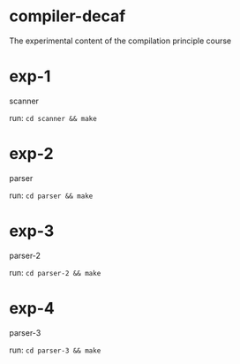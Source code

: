 # compiler-decaf

The experimental content of the compilation principle course

# exp-1

scanner

run: `cd scanner && make`

# exp-2

parser

run: `cd parser && make`

# exp-3

parser-2

run: `cd parser-2 && make`

# exp-4

parser-3

run: `cd parser-3 && make`
